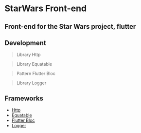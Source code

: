# StarWars Front-end

## Front-end for the Star Wars project, flutter

## Development

>Library Http

>Library Equatable

>Pattern Flutter Bloc

>Library Logger 

## Frameworks

- [Http](https://pub.dev/packages/http)
- [Equatable](https://pub.dev/packages/equatable/install)
- [Flutter Bloc](https://pub.dev/packages/flutter_bloc)
- [Logger](https://pub.dev/packages/logger/install)